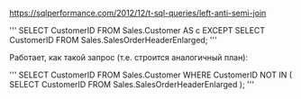 https://sqlperformance.com/2012/12/t-sql-queries/left-anti-semi-join  

'''
SELECT CustomerID 
FROM Sales.Customer AS c 
EXCEPT
SELECT CustomerID
FROM Sales.SalesOrderHeaderEnlarged;
'''

Работает, как такой запрос (т.е. строится аналогичный план):  

'''
SELECT CustomerID 
FROM Sales.Customer 
WHERE CustomerID NOT IN 
(
  SELECT CustomerID 
  FROM Sales.SalesOrderHeaderEnlarged
);
'''